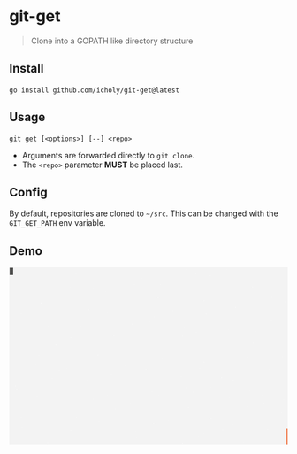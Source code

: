 # git-get

> Clone into a GOPATH like directory structure

## Install
```
go install github.com/icholy/git-get@latest
```

## Usage

```
git get [<options>] [--] <repo>
```

* Arguments are forwarded directly to `git clone`.
* The `<repo>` parameter **MUST** be placed last.

## Config

By default, repositories are cloned to `~/src`.
This can be changed with the `GIT_GET_PATH` env variable.

## Demo

![](tty.gif)
